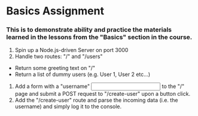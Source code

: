 # Basics Assignment

### This is to demonstrate ability and practice the materials learned in the lessons from the "Basics" section in the course.

1. Spin up a Node.js-driven Server on port 3000
1. Handle two routes: "/" and "/users"
  - Return some greeting text on "/"
  - Return a list of dummy users (e.g. User 1, User 2 etc...)
1. Add a form with a "username" <input> to the "/" page and submit a POST request to "/create-user" upon a button click.
1. Add the "/create-user" route and parse the incoming data (i.e. the username) and simply log it to the console.
